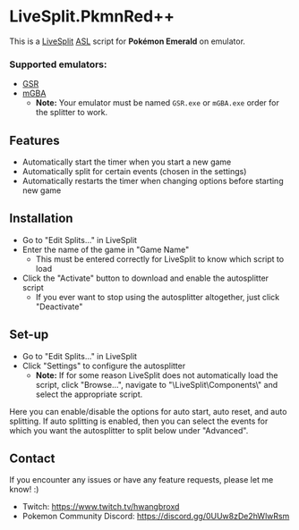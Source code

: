 # LiveSplit.PkmnRed++
This is a [LiveSplit](http://livesplit.github.io) [ASL](https://github.com/LiveSplit/LiveSplit/blob/master/Documentation/Auto-Splitters.md) script for **Pokémon Emerald** on emulator.

### Supported emulators:
- [GSR](https://github.com/CasualPokePlayer/gsr/)
- [mGBA](https://github.com/mgba-emu/mgba)
    - **Note:** Your emulator must be named `GSR.exe` or `mGBA.exe` order for the splitter to work.

## Features
- Automatically start the timer when you start a new game
- Automatically split for certain events (chosen in the settings)
- Automatically restarts the timer when changing options before starting new game

## Installation
- Go to "Edit Splits..." in LiveSplit
- Enter the name of the game in "Game Name"
    - This must be entered correctly for LiveSplit to know which script to load
- Click the "Activate" button to download and enable the autosplitter script
    - If you ever want to stop using the autosplitter altogether, just click "Deactivate"

## Set-up
- Go to "Edit Splits..." in LiveSplit
- Click "Settings" to configure the autosplitter
    - **Note:** If for some reason LiveSplit does not automatically load the script, click "Browse...", navigate to "\LiveSplit\Components\\" and select the appropriate script.

Here you can enable/disable the options for auto start, auto reset, and auto splitting. If auto splitting is enabled, then you can select the events for which you want the autosplitter to split below under "Advanced".

## Contact
If you encounter any issues or have any feature requests, please let me know! :)
- Twitch: https://www.twitch.tv/hwangbroxd
- Pokemon Community Discord: https://discord.gg/0UUw8zDe2hWlwRsm